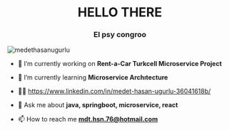 <h1 align="center">HELLO THERE</h1>


<h3 align="center">El psy congroo</h3>

<div align="center">
  

</div>
<p align="left"> <img src="https://komarev.com/ghpvc/?username=medethasanugurlu&label=Profile%20views&color=0e75b6&style=flat" alt="medethasanugurlu" /> </p>

- 🔭 I’m currently working on **Rent-a-Car Turkcell Microservice Project**

- 🌱 I’m currently learning **Microservice Archıtecture**

- 👨‍💻 https://www.linkedin.com/in/medet-hasan-ugurlu-36041618b/

- 💬 Ask me about **java, springboot, microservice, react**

- 📫 How to reach me **mdt.hsn.76@hotmail.com**






